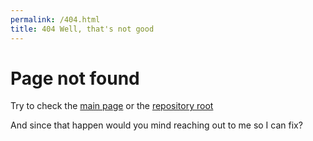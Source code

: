 ```yaml
---
permalink: /404.html
title: 404 Well, that's not good
---
```


# Page not found
Try to check the [main page](https://fo2rist.github.io/cadabra/) or the [repository root](https://github.com/fo2rist/cadabra)

And since that happen would you mind reaching out to me so I can fix?